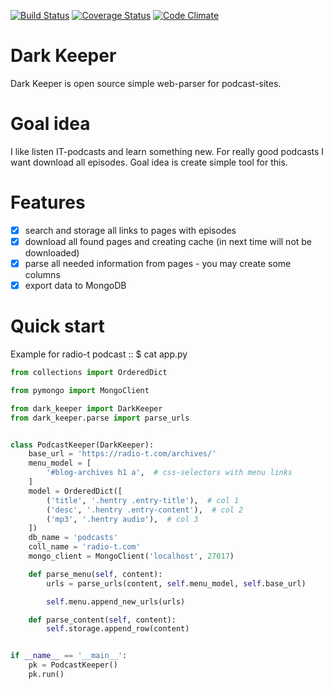 [![Build Status](https://travis-ci.org/itcrab/dark-keeper.svg?branch=master)](https://travis-ci.org/itcrab/dark-keeper)
[![Coverage Status](https://coveralls.io/repos/github/itcrab/dark-keeper/badge.svg?branch=master)](https://coveralls.io/github/itcrab/dark-keeper?branch=master)
[![Code Climate](https://codeclimate.com/github/itcrab/dark-keeper/badges/gpa.svg)](https://codeclimate.com/github/itcrab/dark-keeper)

# Dark Keeper
Dark Keeper is open source simple web-parser for podcast-sites.

# Goal idea
I like listen IT-podcasts and learn something new.
For really good podcasts I want download all episodes.
Goal idea is create simple tool for this.

# Features
- [x] search and storage all links to pages with episodes
- [x] download all found pages and creating cache (in next time will not be downloaded)
- [x] parse all needed information from pages - you may create some columns
- [x] export data to MongoDB

# Quick start
Example for radio-t podcast :: $ cat app.py
```python
from collections import OrderedDict

from pymongo import MongoClient

from dark_keeper import DarkKeeper
from dark_keeper.parse import parse_urls


class PodcastKeeper(DarkKeeper):
    base_url = 'https://radio-t.com/archives/'
    menu_model = [
        '#blog-archives h1 a',  # css-selectors with menu links
    ]
    model = OrderedDict([
        ('title', '.hentry .entry-title'),  # col 1
        ('desc', '.hentry .entry-content'),  # col 2
        ('mp3', '.hentry audio'),  # col 3
    ])
    db_name = 'podcasts'
    coll_name = 'radio-t.com'
    mongo_client = MongoClient('localhost', 27017)

    def parse_menu(self, content):
        urls = parse_urls(content, self.menu_model, self.base_url)

        self.menu.append_new_urls(urls)

    def parse_content(self, content):
        self.storage.append_row(content)


if __name__ == '__main__':
    pk = PodcastKeeper()
    pk.run()
```
